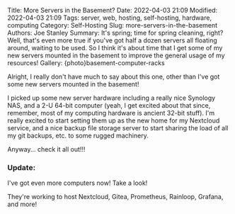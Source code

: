 Title: More Servers in the Basement?
Date: 2022-04-03 21:09
Modified: 2022-04-03 21:09
Tags: server, web, hosting, self-hosting, hardware, computing
Category: Self-Hosting
Slug: more-servers-in-the-basement
Authors: Joe Stanley
Summary: It's spring; time for spring cleaning, right? Well, that's even more true if you've got half a dozen servers all floating around, waiting to be used. So I think it's about time that I get some of my new servers mounted in the basement to improve the general usage of my resources!
Gallery: {photo}basement-computer-racks


Alright, I really don't have much to say about this one, other than I've got some new servers mounted in the basement!

I picked up some new server hardware including a really nice Synology NAS, and a 2-U 64-bit computer (yeah, I get excited about that since, remember,
most of my computing hardware is ancient 32-bit stuff). I'm really excited to start setting them up as the new home for my Nextcloud service, and a nice
backup file storage server to start sharing the load of all my git backups, etc. to some rugged machinery.

Anyway... check it all out!!!

### Update:

I've got even more computers now! Take a look!

They're working to host Nextcloud, Gitea, Prometheus, Rainloop, Grafana, and more!
